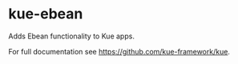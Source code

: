 # kue-ebean
Adds Ebean functionality to Kue apps.

For full documentation see https://github.com/kue-framework/kue.
